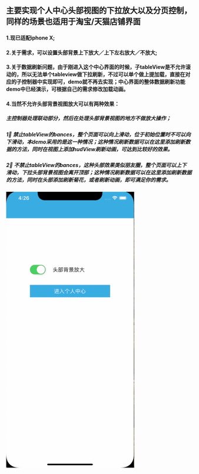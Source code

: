 
## 主要实现个人中心头部视图的下拉放大以及分页控制，同样的场景也适用于淘宝/天猫店铺界面

#### 1.现已适配iphone X;
#### 2.关于需求，可以设置头部背景上下放大／上下左右放大／不放大;
#### 3.关于数据刷新问题，由于刚进入这个中心界面的时候，子tableView是不允许滚动的，所以无法单个tableview做下拉刷新，不过可以单个做上提加载，直接在对应的子控制器中实现即可，demo就不再去实现；中心界面的整体数据刷新功能demo中已经演示，可根据自己的需求修改加载动画。
#### 4.当然不允许头部背景视图放大可以有两种效果：
##### 主控制器处理联动部分，然后在处理头部背景视图的地方不做放大操作；
##### 1⃣️ 禁止tableView的bances，整个页面可以向上滑动，位于初始位置时不可以向下滑动，本demo采用的是这一种情况；这种情况刷新数据可以在这里添加刷新数据的方法，同时在视图上添加hudView刷新动画，可达到比较好的效果。
##### 2⃣️ 不禁止tableView的bances，这种头部效果类似朋友圈，整个页面可以上下滑动，下拉头部背景视图会离开顶部；这种情况刷新数据可以在这里添加刷新数据的方法，同时在头部添加刷新菊花，或者刷新动画，即可满足你的需求。
![image](https://github.com/ArchLL/ARPersonalCenter/blob/master/show.gif)
